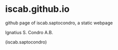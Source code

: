 # iscab.github.io
github page of iscab.saptocondro, 
a static webpage

Ignatius S. Condro A.B.

(iscab.saptocondro)
